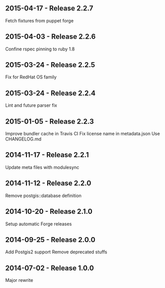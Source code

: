 ## 2015-04-17 - Release 2.2.7

Fetch fixtures from puppet forge

## 2015-04-03 - Release 2.2.6

Confine rspec pinning to ruby 1.8

## 2015-03-24 - Release 2.2.5

Fix for RedHat OS family

## 2015-03-24 - Release 2.2.4

Lint and future parser fix

## 2015-01-05 - Release 2.2.3

Improve bundler cache in Travis CI
Fix license name in metadata.json
Use CHANGELOG.md

## 2014-11-17 - Release 2.2.1

Update meta files with modulesync

## 2014-11-12 - Release 2.2.0

Remove postgis::database definition

## 2014-10-20 - Release 2.1.0

Setup automatic Forge releases

## 2014-09-25 - Release 2.0.0

Add Postgis2 support
Remove deprecated stuffs

## 2014-07-02 - Release 1.0.0

Major rewrite
